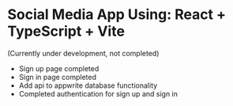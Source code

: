# Social Media App Using: React + TypeScript + Vite

(Currently under development, not completed)

- Sign up page completed
- Sign in page completed
- Add api to appwrite database functionality
- Completed authentication for sign up and sign in
